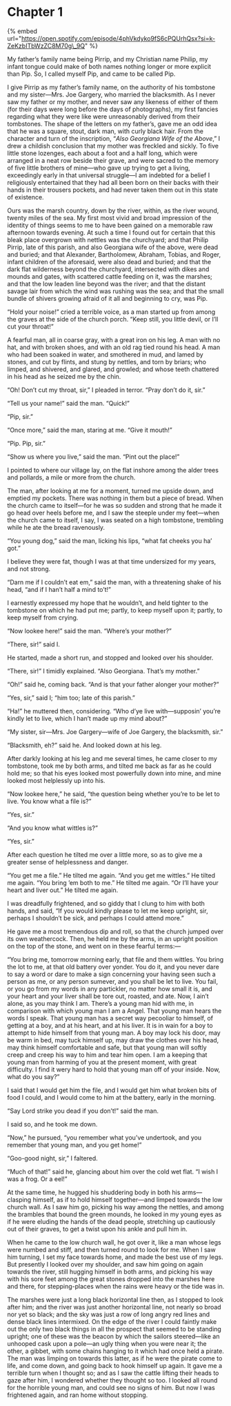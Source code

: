 # Chapter 1

{% embed url="https://open.spotify.com/episode/4phVkdyko9fS6cPQUrhQsx?si=k-ZeKzbITbWzZC8M70g\_9Q" %}

My father’s family name being Pirrip, and my Christian name Philip, my infant tongue could make of both names nothing longer or more explicit than Pip. So, I called myself Pip, and came to be called Pip.

I give Pirrip as my father’s family name, on the authority of his tombstone and my sister⁠—Mrs. Joe Gargery, who married the blacksmith. As I never saw my father or my mother, and never saw any likeness of either of them \(for their days were long before the days of photographs\), my first fancies regarding what they were like were unreasonably derived from their tombstones. The shape of the letters on my father’s, gave me an odd idea that he was a square, stout, dark man, with curly black hair. From the character and turn of the inscription, “_Also Georgiana Wife of the Above_,” I drew a childish conclusion that my mother was freckled and sickly. To five little stone lozenges, each about a foot and a half long, which were arranged in a neat row beside their grave, and were sacred to the memory of five little brothers of mine⁠—who gave up trying to get a living, exceedingly early in that universal struggle⁠—I am indebted for a belief I religiously entertained that they had all been born on their backs with their hands in their trousers pockets, and had never taken them out in this state of existence.

Ours was the marsh country, down by the river, within, as the river wound, twenty miles of the sea. My first most vivid and broad impression of the identity of things seems to me to have been gained on a memorable raw afternoon towards evening. At such a time I found out for certain that this bleak place overgrown with nettles was the churchyard; and that Philip Pirrip, late of this parish, and also Georgiana wife of the above, were dead and buried; and that Alexander, Bartholomew, Abraham, Tobias, and Roger, infant children of the aforesaid, were also dead and buried; and that the dark flat wilderness beyond the churchyard, intersected with dikes and mounds and gates, with scattered cattle feeding on it, was the marshes; and that the low leaden line beyond was the river; and that the distant savage lair from which the wind was rushing was the sea; and that the small bundle of shivers growing afraid of it all and beginning to cry, was Pip.

“Hold your noise!” cried a terrible voice, as a man started up from among the graves at the side of the church porch. “Keep still, you little devil, or I’ll cut your throat!”

A fearful man, all in coarse gray, with a great iron on his leg. A man with no hat, and with broken shoes, and with an old rag tied round his head. A man who had been soaked in water, and smothered in mud, and lamed by stones, and cut by flints, and stung by nettles, and torn by briars; who limped, and shivered, and glared, and growled; and whose teeth chattered in his head as he seized me by the chin.

“Oh! Don’t cut my throat, sir,” I pleaded in terror. “Pray don’t do it, sir.”

“Tell us your name!” said the man. “Quick!”

“Pip, sir.”

“Once more,” said the man, staring at me. “Give it mouth!”

“Pip. Pip, sir.”

“Show us where you live,” said the man. “Pint out the place!”

I pointed to where our village lay, on the flat inshore among the alder trees and pollards, a mile or more from the church.

The man, after looking at me for a moment, turned me upside down, and emptied my pockets. There was nothing in them but a piece of bread. When the church came to itself⁠—for he was so sudden and strong that he made it go head over heels before me, and I saw the steeple under my feet⁠—when the church came to itself, I say, I was seated on a high tombstone, trembling while he ate the bread ravenously.

“You young dog,” said the man, licking his lips, “what fat cheeks you ha’ got.”

I believe they were fat, though I was at that time undersized for my years, and not strong.

“Darn me if I couldn’t eat em,” said the man, with a threatening shake of his head, “and if I han’t half a mind to’t!”

I earnestly expressed my hope that he wouldn’t, and held tighter to the tombstone on which he had put me; partly, to keep myself upon it; partly, to keep myself from crying.

“Now lookee here!” said the man. “Where’s your mother?”

“There, sir!” said I.

He started, made a short run, and stopped and looked over his shoulder.

“There, sir!” I timidly explained. “Also Georgiana. That’s my mother.”

“Oh!” said he, coming back. “And is that your father alonger your mother?”

“Yes, sir,” said I; “him too; late of this parish.”

“Ha!” he muttered then, considering. “Who d’ye live with⁠—supposin’ you’re kindly let to live, which I han’t made up my mind about?”

“My sister, sir⁠—Mrs. Joe Gargery⁠—wife of Joe Gargery, the blacksmith, sir.”

“Blacksmith, eh?” said he. And looked down at his leg.

After darkly looking at his leg and me several times, he came closer to my tombstone, took me by both arms, and tilted me back as far as he could hold me; so that his eyes looked most powerfully down into mine, and mine looked most helplessly up into his.

“Now lookee here,” he said, “the question being whether you’re to be let to live. You know what a file is?”

“Yes, sir.”

“And you know what wittles is?”

“Yes, sir.”

After each question he tilted me over a little more, so as to give me a greater sense of helplessness and danger.

“You get me a file.” He tilted me again. “And you get me wittles.” He tilted me again. “You bring ’em both to me.” He tilted me again. “Or I’ll have your heart and liver out.” He tilted me again.

I was dreadfully frightened, and so giddy that I clung to him with both hands, and said, “If you would kindly please to let me keep upright, sir, perhaps I shouldn’t be sick, and perhaps I could attend more.”

He gave me a most tremendous dip and roll, so that the church jumped over its own weathercock. Then, he held me by the arms, in an upright position on the top of the stone, and went on in these fearful terms:⁠—

“You bring me, tomorrow morning early, that file and them wittles. You bring the lot to me, at that old battery over yonder. You do it, and you never dare to say a word or dare to make a sign concerning your having seen such a person as me, or any person sumever, and you shall be let to live. You fail, or you go from my words in any partickler, no matter how small it is, and your heart and your liver shall be tore out, roasted, and ate. Now, I ain’t alone, as you may think I am. There’s a young man hid with me, in comparison with which young man I am a Angel. That young man hears the words I speak. That young man has a secret way pecooliar to himself, of getting at a boy, and at his heart, and at his liver. It is in wain for a boy to attempt to hide himself from that young man. A boy may lock his door, may be warm in bed, may tuck himself up, may draw the clothes over his head, may think himself comfortable and safe, but that young man will softly creep and creep his way to him and tear him open. I am a keeping that young man from harming of you at the present moment, with great difficulty. I find it wery hard to hold that young man off of your inside. Now, what do you say?”

I said that I would get him the file, and I would get him what broken bits of food I could, and I would come to him at the battery, early in the morning.

“Say Lord strike you dead if you don’t!” said the man.

I said so, and he took me down.

“Now,” he pursued, “you remember what you’ve undertook, and you remember that young man, and you get home!”

“Goo-good night, sir,” I faltered.

“Much of that!” said he, glancing about him over the cold wet flat. “I wish I was a frog. Or a eel!”

At the same time, he hugged his shuddering body in both his arms⁠—clasping himself, as if to hold himself together⁠—and limped towards the low church wall. As I saw him go, picking his way among the nettles, and among the brambles that bound the green mounds, he looked in my young eyes as if he were eluding the hands of the dead people, stretching up cautiously out of their graves, to get a twist upon his ankle and pull him in.

When he came to the low church wall, he got over it, like a man whose legs were numbed and stiff, and then turned round to look for me. When I saw him turning, I set my face towards home, and made the best use of my legs. But presently I looked over my shoulder, and saw him going on again towards the river, still hugging himself in both arms, and picking his way with his sore feet among the great stones dropped into the marshes here and there, for stepping-places when the rains were heavy or the tide was in.

The marshes were just a long black horizontal line then, as I stopped to look after him; and the river was just another horizontal line, not nearly so broad nor yet so black; and the sky was just a row of long angry red lines and dense black lines intermixed. On the edge of the river I could faintly make out the only two black things in all the prospect that seemed to be standing upright; one of these was the beacon by which the sailors steered⁠—like an unhooped cask upon a pole⁠—an ugly thing when you were near it; the other, a gibbet, with some chains hanging to it which had once held a pirate. The man was limping on towards this latter, as if he were the pirate come to life, and come down, and going back to hook himself up again. It gave me a terrible turn when I thought so; and as I saw the cattle lifting their heads to gaze after him, I wondered whether they thought so too. I looked all round for the horrible young man, and could see no signs of him. But now I was frightened again, and ran home without stopping.

